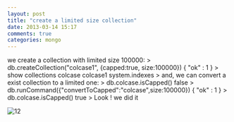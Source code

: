 ```yaml
---
layout: post
title: "create a limited size collection"
date: 2013-03-14 15:17
comments: true
categories: mongo 
---
```

we create a collection with limited size 100000:
    > db.createCollection("colcase1", {capped:true, size:100000})
    { "ok" : 1 }
    > show collections
    colcase
    colcase1
    system.indexes
    >
and, we can convert a exist collection to a limited one:
    > db.colcase.isCapped()
    false
    > db.runCommand({"convertToCapped":"colcase",size:100000})
    { "ok" : 1 }
    > db.colcase.isCapped()
    true
    >
Look ! we did it

![12](/images/email.jpg)
